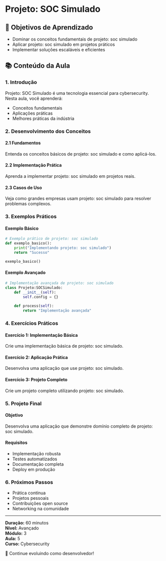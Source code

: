 # Projeto: SOC Simulado

## 🎯 Objetivos de Aprendizado
- Dominar os conceitos fundamentais de projeto: soc simulado
- Aplicar projeto: soc simulado em projetos práticos
- Implementar soluções escaláveis e eficientes

## 📚 Conteúdo da Aula

### 1. Introdução
Projeto: SOC Simulado é uma tecnologia essencial para cybersecurity. Nesta aula, você aprenderá:

- Conceitos fundamentais
- Aplicações práticas
- Melhores práticas da indústria

### 2. Desenvolvimento dos Conceitos

#### 2.1 Fundamentos
Entenda os conceitos básicos de projeto: soc simulado e como aplicá-los.

#### 2.2 Implementação Prática
Aprenda a implementar projeto: soc simulado em projetos reais.

#### 2.3 Casos de Uso
Veja como grandes empresas usam projeto: soc simulado para resolver problemas complexos.

### 3. Exemplos Práticos

#### Exemplo Básico
```python
# Exemplo prático de projeto: soc simulado
def exemplo_basico():
    print("Implementando projeto: soc simulado")
    return "Sucesso"

exemplo_basico()
```

#### Exemplo Avançado
```python
# Implementação avançada de projeto: soc simulado
class Projeto:SOCSimulado:
    def __init__(self):
        self.config = {}
    
    def process(self):
        return "Implementação avançada"
```

### 4. Exercícios Práticos

#### Exercício 1: Implementação Básica
Crie uma implementação básica de projeto: soc simulado.

#### Exercício 2: Aplicação Prática
Desenvolva uma aplicação que use projeto: soc simulado.

#### Exercício 3: Projeto Completo
Crie um projeto completo utilizando projeto: soc simulado.

### 5. Projeto Final

#### Objetivo
Desenvolva uma aplicação que demonstre domínio completo de projeto: soc simulado.

#### Requisitos
- Implementação robusta
- Testes automatizados
- Documentação completa
- Deploy em produção

### 6. Próximos Passos

- Prática contínua
- Projetos pessoais
- Contribuições open source
- Networking na comunidade

---

**Duração:** 60 minutos  
**Nível:** Avançado  
**Módulo:** 3  
**Aula:** 5  
**Curso:** Cybersecurity

🎉 Continue evoluindo como desenvolvedor!
